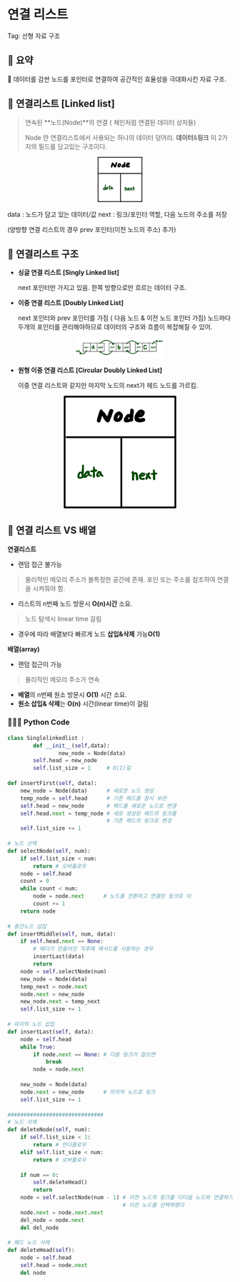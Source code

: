 # 연결 리스트

Tag: 선형 자료 구조

## 📖 요약

<aside>
📌 데이터를 감싼 노드를 포인터로 연결하여 공간적인 효율성을 극대화시킨 자료 구조.

</aside>

## 🔗 연결리스트 [Linked list]

> 연속된 **노드(Node)**의 연결 ( 체인처럼 연결된 데이터 상자들)
>
>Node 란 연결리스트에서 사용되는 하나의 데이터 덩어리. **데이터**&**링크** 이 2가지의 필드를 담고있는 구조이다.
>

<center>
	<img src="https://github.com/Yul-ia/Computer-Science/blob/main/Computer%20Architecture/imgfile/node.png" 
		width="20%"
		height="20%" />
</center>


data : 노드가 담고 있는 데이터/값
next : 링크/포인터 역할, 다음 노드의 주소를 저장

(양방향 연결 리스트의 경우 prev 포인터(이전 노드의 주소) 추가)

## 🔗 연결리스트 구조

- **싱글 연결 리스트 [Singly Linked list]**
    
    next 포인터만 가지고 있음. 한쪽 방향으로만 흐르는 데이터 구조.
    

- **이중 연결 리스트 [Doubly Linked List]**
    
    next 포인터와 prev 포인터를 가짐 ( 다음 노드 & 이전 노드 포인터 가짐)
    노드마다 두개의 포인터를 관리해야하므로 데이터의 구조와 흐름이 복잡해질 수 있어.
    

<center>
	<img src="https://github.com/Yul-ia/Computer-Science/blob/main/Computer%20Architecture/imgfile/dll.png" 
		width="40%"
		height="20%" />
</center>

- **원형 이중 연결 리스트 [Circular Doubly Linked List]**
    
    이중 연결 리스트와 같지만 마지막 노드의 next가 헤드 노드를 가르킴.
    

<center>
	<img src="https://github.com/Yul-ia/Computer-Science/blob/main/Computer%20Architecture/imgfile/node.png" 
		width="50%"
		height="50%" />
</center>

## 🔗 연결 리스트 VS 배열

**연결리스트**

- 랜덤 접근 불가능
> 물리적인 메모리 주소가 불특정한 공간에 존재.  포인 또는 주소를 참조하여 연결을 시켜줘야 함.
- 리스트의 n번째 노드 방문시 **O(n)시간** 소요.
> 노드 탐색시 linear time 걸림
- 경우에 따라 배열보다 빠르게 노드 **삽입&삭제** 가능**O(1)**

**배열(array)**

- 랜덤 접근이 가능
> 물리적인 메모리 주소가 연속
- **배열**의 n번째 원소 방문시 **O(1)** 시간 소요.
- **원소 삽입& 삭제**는 **O(n)** 시간(linear time)이 걸림

### 👩🏻‍💻 Python Code

```python
class Singlelinkedlist :
		def __init__(self,data):
				new_node = Node(data) 
        self.head = new_node
        self.list_size = 1     # O(1)길

def insertFirst(self, data):
    new_node = Node(data)      # 새로운 노드 생성
    temp_node = self.head      # 기존 헤드를 잠시 보관
    self.head = new_node       # 헤드를 새로운 노드로 변경
    self.head.next = temp_node # 새로 생성된 헤드의 링크를
                               # 기존 헤드의 링크로 변경
    self.list_size += 1

# 노드 선택
def selectNode(self, num):
    if self.list_size < num:
        return # 오버플로우
    node = self.head
    count = 0
    while count < num:
        node = node.next      # 노드를 전환하고 연결된 링크로 이
        count += 1
    return node

# 중간노드 삽입
def insertMiddle(self, num, data):
    if self.head.next == None:
        # 헤더가 만들어진 직후에 메서드를 사용하는 경우
        insertLast(data)
        return
    node = self.selectNode(num)
    new_node = Node(data)
    temp_next = node.next
    node.next = new_node
    new_node.next = temp_next
    self.list_size += 1

# 마지막 노드 삽입
def insertLast(self, data):
    node = self.head
    while True:
        if node.next == None: # 다음 링크가 없으면
            break
        node = node.next

    new_node = Node(data)
    node.next = new_node      # 마지막 노드로 링크
    self.list_size += 1

##############################
# 노드 삭제
def deleteNode(self, num):
    if self.list_size < 1:
        return # 언더플로우
    elif self.list_size < num:
        return # 오버플로우

    if num == 0:
        self.deleteHead()
        return
    node = self.selectNode(num - 1) # 이전 노드의 링크를 다다음 노드와 연결하기 위해
                                    # 이전 노드를 선택하였다
    node.next = node.next.next
    del_node = node.next
    del del_node

# 헤드 노드 삭제
def deleteHead(self):
    node = self.head
    self.head = node.next
    del node
```
